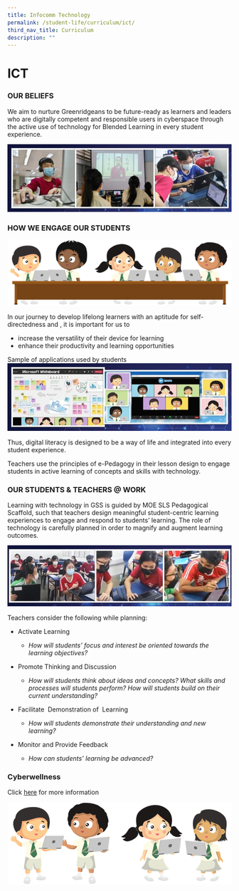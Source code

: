 ```yaml
---
title: Infocomm Technology
permalink: /student-life/curriculum/ict/
third_nav_title: Curriculum
description: ""
---
```

# **ICT**

### OUR BELIEFS

We aim to nurture Greenridgeans to be future-ready as learners and leaders who are digitally competent and responsible users in cyberspace through the active use of technology for Blended Learning in every student experience.

![](/images/ICT1.jpg)

### HOW WE ENGAGE OUR STUDENTS

![](/images/ICT2.png)

In our journey to develop lifelong learners with an aptitude for self-directedness and , it is important for us to 

*   increase the versatility of their device for learning
*   enhance their productivity and learning opportunities

Sample of applications used by students
![](/images/ICT3.jpg)

Thus, digital literacy is designed to be a way of life and integrated into every student experience. 

  

Teachers use the principles of e-Pedagogy in their lesson design to engage students in active learning of concepts and skills with technology. 

  

### OUR STUDENTS & TEACHERS @ WORK

Learning with technology in GSS is guided by MOE SLS Pedagogical Scaffold, such that teachers design meaningful student-centric learning experiences to engage and respond to students’ learning. The role of technology is carefully planned in order to magnify and augment learning outcomes.

![](/images/ICT4.jpg)

Teachers consider the following while planning:

*   Activate Learning  
	 *   _How will students’ focus and interest be oriented towards the learning objectives?_ 

*   Promote Thinking and Discussion 

	*   _How will students think about ideas and concepts? What skills and processes will students perform? How will students build on their current understanding?_ 

*   Facilitate  Demonstration of  Learning
	*   _How will students demonstrate their understanding and new learning?_ 

*   Monitor and Provide Feedback
	*   _How can students’ learning be advanced?_

### Cyberwellness

Click [here](/school-experience/curriculum/ict/cyber-wellness/) for more information

![](/images/ICT5.png)